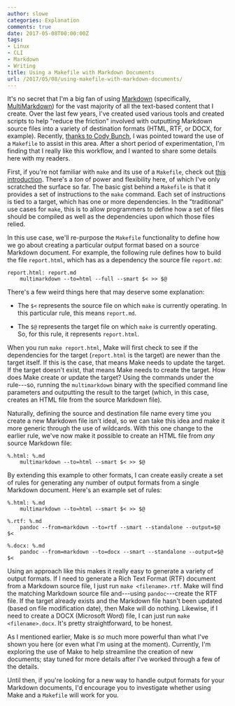 ```yaml
---
author: slowe
categories: Explanation
comments: true
date: 2017-05-08T00:00:00Z
tags:
- Linux
- CLI
- Markdown
- Writing
title: Using a Makefile with Markdown Documents
url: /2017/05/08/using-makefile-with-markdown-documents/
---
```


It's no secret that I'm a big fan of using [Markdown][link-1] (specifically, [MultiMarkdown][link-2]) for the vast majority of all the text-based content that I create. Over the last few years, I've created used various tools and created scripts to help "reduce the friction" involved with outputting Markdown source files into a variety of destination formats (HTML, RTF, or DOCX, for example). Recently, [thanks to Cody Bunch][link-3], I was pointed toward the use of a `Makefile` to assist in this area. After a short period of experimentation, I'm finding that I really like this workflow, and I wanted to share some details here with my readers.<!--more-->

First, if you're not familiar with `make` and its use of a `Makefile`, check out [this introduction][link-4]. There's a _ton_ of power and flexibility here, of which I've only scratched the surface so far. The basic gist behind a `Makefile` is that it provides a set of instructions to the `make` command. Each set of instructions is tied to a target, which has one or more dependencies. In the "traditional" use cases for `make`, this is to allow programmers to define how a set of files should be compiled as well as the dependencies upon which those files relied.

In this use case, we'll re-purpose the `Makefile` functionality to define how we go about creating a particular output format based on a source Markdown document. For example, the following rule defines how to build the file `report.html`, which has as a dependency the source file `report.md`:

    report.html: report.md
        multimarkdown --to=html --full --smart $< >> $@

There's a few weird things here that may deserve some explanation:

* The `$<` represents the source file on which `make` is currently operating. In this particular rule, this means `report.md`.

* The `$@` represents the target file on which `make` is currently operating. So, for this rule, it represents `report.html`.

When you run `make report.html`, Make will first check to see if the dependencies for the target (`report.html` is the target) are newer than the target itself. If this is the case, that means Make needs to update the target. If the target doesn't exist, that means Make needs to create the target. How does Make create or update the target? Using the commands under the rule---so, running the `multimarkdown` binary with the specified command line parameters and outputting the result to the target (which, in this case, creates an HTML file from the source Markdown file).

Naturally, defining the source and destination file name every time you create a new Markdown file isn't ideal, so we can take this idea and make it more generic through the use of wildcards. With this one change to the earlier rule, we've now make it possible to create an HTML file from _any_ source Markdown file:

    %.html: %.md
        multimarkdown --to=html --smart $< >> $@

By extending this example to other formats, I can create easily create a set of rules for generating any number of output formats from a single Markdown document. Here's an example set of rules:

    %.html: %.md
        multimarkdown --to=html --smart $< >> $@

    %.rtf: %.md
        pandoc --from=markdown --to=rtf --smart --standalone --output=$@ $<

    %.docx: %.md
        pandoc --from=markdown --to=docx --smart --standalone --output=$@ $<

Using an approach like this makes it really easy to generate a variety of output formats. If I need to generate a Rich Text Format (RTF) document from a Markdown source file, I just run `make <filename>.rtf`. Make will find the matching Markdown source file and---using `pandoc`---create the RTF file. If the target already exists and the Markdown file hasn't been updated (based on file modification date), then Make will do nothing. Likewise, if I need to create a DOCX (Microsoft Word) file, I can just run `make <filename>.docx`. It's pretty straightforward, to be honest.

As I mentioned earlier, Make is _so_ much more powerful than what I've shown you here (or even what I'm using at the moment). Currently, I'm exploring the use of Make to help streamline the creation of new documents; stay tuned for more details after I've worked through a few of the details.

Until then, if you're looking for a new way to handle output formats for your Markdown documents, I'd encourage you to investigate whether using Make and a `Makefile` will work for you.



[link-1]: http://daringfireball.com/markdown/
[link-2]: http://fletcherpenney.net/multimarkdown/
[link-3]: http://blog.codybunch.com/2017/04/17/On-Computerized-Note-Taking/
[link-4]: https://www.digitalocean.com/community/tutorials/how-to-use-makefiles-to-automate-repetitive-tasks-on-an-ubuntu-vps
